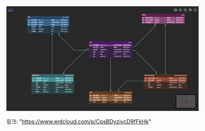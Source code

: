 <img src="./piro.png" alt="ERD 엔티티 구조" width="600" height="auto"/>

링크: "https://www.erdcloud.com/p/CpsBDyzivcD9fFkHk"